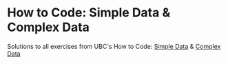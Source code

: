 # How to Code: Simple Data & Complex Data

Solutions to all exercises from UBC's How to Code: [Simple Data](https://www.edx.org/course/how-to-code-simple-data) & [Complex Data](https://www.edx.org/course/how-to-code-complex-data)
